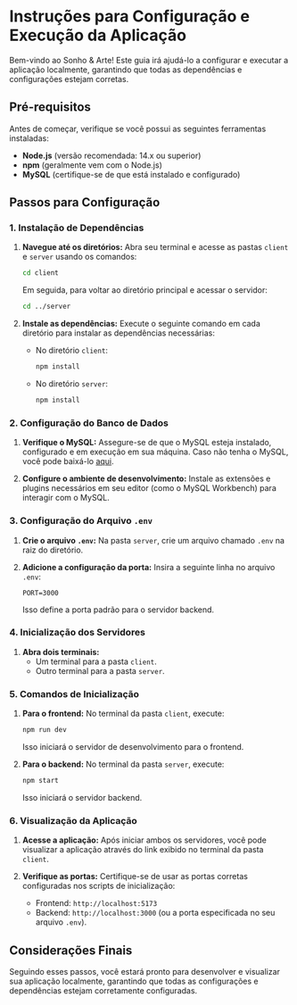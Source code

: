 

# Instruções para Configuração e Execução da Aplicação

Bem-vindo ao Sonho & Arte! Este guia irá ajudá-lo a configurar e executar a aplicação localmente, garantindo que todas as dependências e configurações estejam corretas.

## Pré-requisitos

Antes de começar, verifique se você possui as seguintes ferramentas instaladas:

- **Node.js** (versão recomendada: 14.x ou superior)
- **npm** (geralmente vem com o Node.js)
- **MySQL** (certifique-se de que está instalado e configurado)

## Passos para Configuração

### 1. Instalação de Dependências

1. **Navegue até os diretórios:**
   Abra seu terminal e acesse as pastas `client` e `server` usando os comandos:

   ```bash
   cd client
   ```

   Em seguida, para voltar ao diretório principal e acessar o servidor:

   ```bash
   cd ../server
   ```

2. **Instale as dependências:**
   Execute o seguinte comando em cada diretório para instalar as dependências necessárias:

   - No diretório `client`:
     ```bash
     npm install
     ```

   - No diretório `server`:
     ```bash
     npm install
     ```

### 2. Configuração do Banco de Dados

1. **Verifique o MySQL:**
   Assegure-se de que o MySQL esteja instalado, configurado e em execução em sua máquina. Caso não tenha o MySQL, você pode baixá-lo [aqui](https://dev.mysql.com/downloads/mysql/).

2. **Configure o ambiente de desenvolvimento:**
   Instale as extensões e plugins necessários em seu editor (como o MySQL Workbench) para interagir com o MySQL.

### 3. Configuração do Arquivo `.env`

1. **Crie o arquivo `.env`:**
   Na pasta `server`, crie um arquivo chamado `.env` na raiz do diretório.

2. **Adicione a configuração da porta:**
   Insira a seguinte linha no arquivo `.env`:

   ```plaintext
   PORT=3000
   ```

   Isso define a porta padrão para o servidor backend.

### 4. Inicialização dos Servidores

1. **Abra dois terminais:**
   - Um terminal para a pasta `client`.
   - Outro terminal para a pasta `server`.

### 5. Comandos de Inicialização

1. **Para o frontend:**
   No terminal da pasta `client`, execute:

   ```bash
   npm run dev
   ```

   Isso iniciará o servidor de desenvolvimento para o frontend.

2. **Para o backend:**
   No terminal da pasta `server`, execute:

   ```bash
   npm start
   ```

   Isso iniciará o servidor backend.

### 6. Visualização da Aplicação

1. **Acesse a aplicação:**
   Após iniciar ambos os servidores, você pode visualizar a aplicação através do link exibido no terminal da pasta `client`.

2. **Verifique as portas:**
   Certifique-se de usar as portas corretas configuradas nos scripts de inicialização:

   - Frontend: `http://localhost:5173`
   - Backend: `http://localhost:3000` (ou a porta especificada no seu arquivo `.env`).

## Considerações Finais

Seguindo esses passos, você estará pronto para desenvolver e visualizar sua aplicação localmente, garantindo que todas as configurações e dependências estejam corretamente configuradas. 
